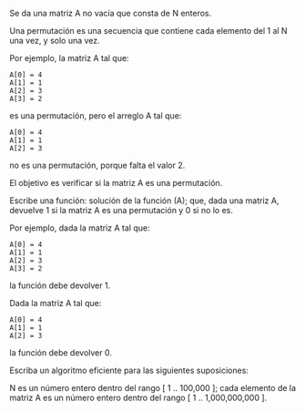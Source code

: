 Se da una matriz A no vacía que consta de N enteros.

Una permutación es una secuencia que contiene cada elemento del 1 al N una vez, y solo una vez.

Por ejemplo, la matriz A tal que:

    A[0] = 4
    A[1] = 1
    A[2] = 3
    A[3] = 2
es una permutación, pero el arreglo A tal que:

    A[0] = 4
    A[1] = 1
    A[2] = 3
no es una permutación, porque falta el valor 2.

El objetivo es verificar si la matriz A es una permutación.

Escribe una función:
solución de la función (A);
que, dada una matriz A, devuelve 1 si la matriz A es una permutación y 0 si no lo es.

Por ejemplo, dada la matriz A tal que:

    A[0] = 4
    A[1] = 1
    A[2] = 3
    A[3] = 2
la función debe devolver 1.

Dada la matriz A tal que:

    A[0] = 4
    A[1] = 1
    A[2] = 3
la función debe devolver 0.

Escriba un algoritmo eficiente para las siguientes suposiciones:

N es un número entero dentro del rango [ 1 .. 100,000 ];
cada elemento de la matriz A es un número entero dentro del rango [ 1 .. 1,000,000,000 ].